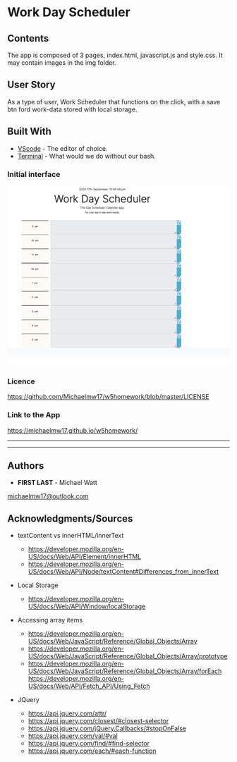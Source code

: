 # Work Day Scheduler
## Contents

  The app is composed of 3 pages, index.html, javascript.js and style.css. It may contain images in the img folder.

## User Story

  As a type of user, Work Scheduler that functions on the click, with a save btn ford work-data stored with local storage.

## Built With

- [VScode](https://code.visualstudio.com/) - The editor of choice.
- [Terminal](https:///) - What would we do without our bash.

### Initial interface

<img src="./assest/w5homework.png">

### Licence

https://github.com/Michaelmw17/w5homework/blob/master/LICENSE

### Link to the App

<a href=".">https://michaelmw17.github.io/w5homework/</a><hr>

<hr>

## Authors

- **FIRST LAST** -
  Michael Watt

michaelmw17@outlook.com

## Acknowledgments/Sources

- textContent vs innerHTML/innerText

  - https://developer.mozilla.org/en-US/docs/Web/API/Element/innerHTML
  - https://developer.mozilla.org/en-US/docs/Web/API/Node/textContent#Differences_from_innerText

- Local Storage

  - https://developer.mozilla.org/en-US/docs/Web/API/Window/localStorage

- Accessing array items

  - https://developer.mozilla.org/en-US/docs/Web/JavaScript/Reference/Global_Objects/Array
  - https://developer.mozilla.org/en-US/docs/Web/JavaScript/Reference/Global_Objects/Array/prototype
  - https://developer.mozilla.org/en-US/docs/Web/JavaScript/Reference/Global_Objects/Array/forEach
    https://developer.mozilla.org/en-US/docs/Web/API/Fetch_API/Using_Fetch

- JQuery

  - https://api.jquery.com/attr/
  - https://api.jquery.com/closest/#closest-selector
  - https://api.jquery.com/jQuery.Callbacks/#stopOnFalse
  - https://api.jquery.com/val/#val
  - https://api.jquery.com/find/#find-selector
  - https://api.jquery.com/each/#each-function
